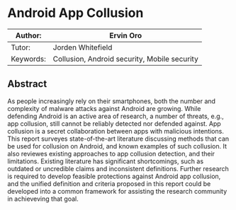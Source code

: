 # Android App Collusion

| Author:       | Ervin Oro  
|---|---  
| Tutor:        | Jorden Whitefield  
| Keywords:     | Collusion, Android security, Mobile security  

## Abstract

As people increasingly rely on their smartphones, both the number and
complexity of malware attacks against Android are growing. While
defending Android is an active area of research, a number of threats,
e.g., app collusion, still cannot be reliably detected nor defended
against. App collusion is a secret collaboration between apps with
malicious intentions. This report surveyes state-of-the-art literature
discussing methods that can be used for collusion on Android, and known
examples of such collusion. It also reviewes existing approaches to app
collusion detection, and their limitations. Existing literature has
significant shortcomings, such as outdated or uncredible claims and
inconsistent definitions. Further research is required to develop
feasible protections against Android app collusion, and the unified
definition and criteria proposed in this report could be developed into
a common framework for assisting the research community in achieveving
that goal.
